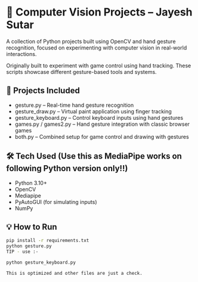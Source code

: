 # 🧠 Computer Vision Projects – Jayesh Sutar

A collection of Python projects built using OpenCV and hand gesture recognition, focused on experimenting with computer vision in real-world interactions.

Originally built to experiment with game control using hand tracking. These scripts showcase different gesture-based tools and systems.



## 🚀 Projects Included

- gesture.py – Real-time hand gesture recognition
- gesture_draw.py – Virtual paint application using finger tracking
- gesture_keyboard.py – Control keyboard inputs using hand gestures
- games.py / games2.py – Hand gesture integration with classic browser games
- both.py – Combined setup for game control and drawing with gestures



## 🛠 Tech Used (Use this as MediaPipe works on following Python version only!!)

- Python 3.10+
- OpenCV
- Mediapipe
- PyAutoGUI (for simulating inputs)
- NumPy



## 💡 How to Run

```bash
pip install -r requirements.txt
python gesture.py
TIP - use :-

python gesture_keyboard.py 

This is optimized and other files are just a check.
